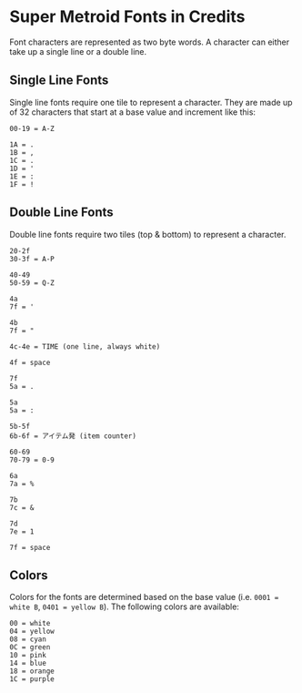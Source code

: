 # Super Metroid Fonts in Credits

Font characters are represented as two byte words. A character can either take up a
single line or a double line.

## Single Line Fonts

Single line fonts require one tile to represent a character.
They are made up of 32 characters that start at
a base value and increment like this:

`00-19 = A-Z`

`1A = .`  
`1B = ,`  
`1C = .`  
`1D = '`  
`1E = :`  
`1F = !`  

## Double Line Fonts

Double line fonts require two tiles (top & bottom) to represent
a character.

`20-2f`  
`30-3f = A-P`

`40-49`  
`50-59 = Q-Z`

`4a`  
`7f = '`

`4b`  
`7f = "`

`4c-4e = TIME (one line, always white)`

`4f = space`

`7f`  
`5a = .`

`5a`  
`5a = :`

`5b-5f`  
`6b-6f = アイテム発 (item counter)`

`60-69`  
`70-79 = 0-9`

`6a`  
`7a = %`

`7b`  
`7c = &`

`7d`  
`7e = 1`

`7f = space`

## Colors

Colors for the fonts are determined based on the base value
(i.e. `0001 = white B`, `0401 = yellow B`). The following colors
are available:

`00 = white`  
`04 = yellow`  
`08 = cyan`  
`0C = green`  
`10 = pink`  
`14 = blue`  
`18 = orange`  
`1C = purple`
